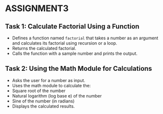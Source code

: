 # ASSIGNMENT3

## Task 1: Calculate Factorial Using a Function

- Defines a function named `factorial` that takes a number as an argument and calculates its factorial using recursion or a loop.
- Returns the calculated factorial.
- Calls the function with a sample number and prints the output.

## Task 2: Using the Math Module for Calculations

- Asks the user for a number as input.
- Uses the math module to calculate the:
 - Square root of the number
 - Natural logarithm (log base e) of the number
 - Sine of the number (in radians)
- Displays the calculated results.

